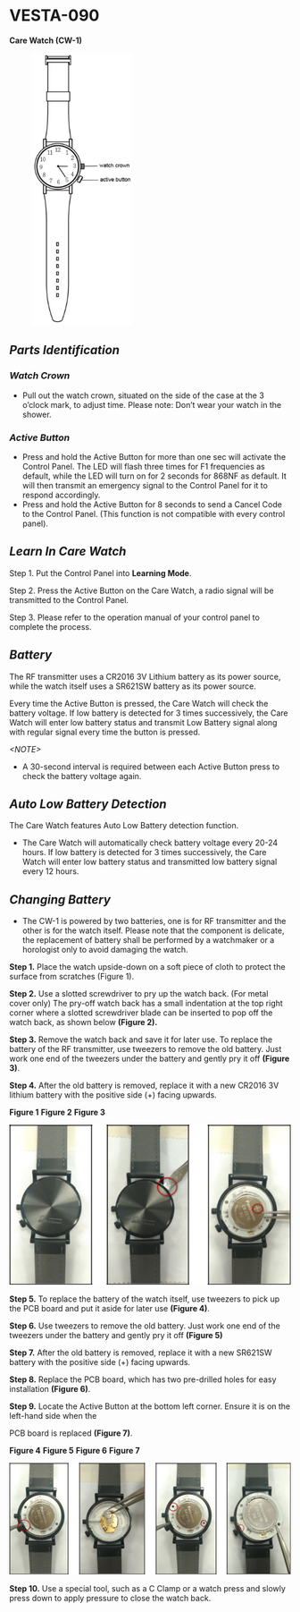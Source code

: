 # VESTA-090

**Care Watch (CW-1)**

<div align="left">

<figure><img src=".gitbook/assets/image.png" alt=""><figcaption></figcaption></figure>

</div>

## _**Parts Identification**_

### _**Watch Crown**_

* Pull out the watch crown, situated on the side of the case at the 3 o’clock mark, to adjust time. Please note: Don’t wear your watch in the shower.

### _**Active Button**_

* Press and hold the Active Button for more than one sec will activate the Control Panel. The LED will flash three times for F1 frequencies as default, while the LED will turn on for 2 seconds for 868NF as default. It will then transmit an emergency signal to the Control Panel for it to respond accordingly.
* Press and hold the Active Button for 8 seconds to send a Cancel Code to the Control Panel. (This function is not compatible with every control panel).

## _**Learn In Care Watch**_

Step 1. Put the Control Panel into **Learning Mode**.

Step 2. Press the Active Button on the Care Watch, a radio signal will be transmitted to the Control Panel.

Step 3. Please refer to the operation manual of your control panel to complete the process.

## _**Battery**_

The RF transmitter uses a CR2016 3V Lithium battery as its power source, while the watch itself uses a SR621SW battery as its power source.

Every time the Active Button is pressed, the Care Watch will check the battery voltage. If low battery is detected for 3 times successively, the Care Watch will enter low battery status and transmit Low Battery signal along with regular signal every time the button is pressed.

_\<NOTE>_

* A 30-second interval is required between each Active Button press to check the battery voltage again.

## _**Auto Low Battery Detection**_

The Care Watch features Auto Low Battery detection function.

* The Care Watch will automatically check battery voltage every 20-24 hours. If low battery is detected for 3 times successively, the Care Watch will enter low battery status and transmitted low battery signal every 12 hours.

## _**Changing Battery**_

* The CW-1 is powered by two batteries, one is for RF transmitter and the other is for the watch itself. Please note that the component is delicate, the replacement of battery shall be performed by a watchmaker or a horologist only to avoid damaging the watch.

**Step 1.** Place the watch upside-down on a soft piece of cloth to protect the surface from scratches (Figure 1).

**Step 2.** Use a slotted screwdriver to pry up the watch back. (For metal cover only) The pry-off watch back has a small indentation at the top right corner where a slotted screwdriver blade can be inserted to pop off the watch back, as shown below **(Figure 2).**

**Step 3.** Remove the watch back and save it for later use. To replace the battery of the RF transmitter, use tweezers to remove the old battery. Just work one end of the tweezers under the battery and gently pry it off **(Figure 3)**.

**Step 4.** After the old battery is removed, replace it with a new CR2016 3V lithium battery with the positive side (+) facing upwards.

&#x20;                           **Figure 1**                                            **Figure 2** **Figure 3**

![](<.gitbook/assets/8 (39).png>)

**Step 5.** To replace the battery of the watch itself, use tweezers to pick up the PCB board and put it aside for later use **(Figure 4)**.

**Step 6.** Use tweezers to remove the old battery. Just work one end of the tweezers under the battery and gently pry it off **(Figure 5)**

**Step 7.** After the old battery is removed, replace it with a new SR621SW battery with the positive side (+) facing upwards.

**Step 8.** Replace the PCB board, which has two pre-drilled holes for easy installation **(Figure 6)**.&#x20;

**Step 9.** Locate the Active Button at the bottom left corner. Ensure it is on the left-hand side when the

PCB board is replaced **(Figure 7)**.

&#x20;               **Figure 4**                           **Figure 5** **Figure 6**                            **Figure 7**

![](<.gitbook/assets/9 (43).png>)

**Step 10.** Use a special tool, such as a C Clamp or a watch press and slowly press down to apply pressure to close the watch back.

